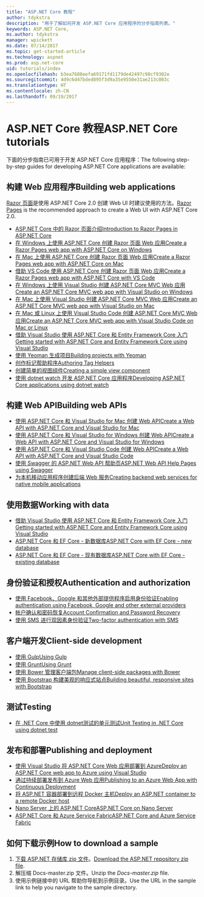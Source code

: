 ```yaml
---
title: "ASP.NET Core 教程"
author: tdykstra
description: "用于了解如何开发 ASP.NET Core 应用程序的分步指南列表。"
keywords: ASP.NET Core,
ms.author: tdykstra
manager: wpickett
ms.date: 07/14/2017
ms.topic: get-started-article
ms.technology: aspnet
ms.prod: asp.net-core
uid: tutorials/index
ms.openlocfilehash: b3ea7688eefa69171fd1179de42497c98cf9302e
ms.sourcegitcommit: 4d9c6d47bded895f3d9a35e9550e31ae213c083c
ms.translationtype: HT
ms.contentlocale: zh-CN
ms.lasthandoff: 09/19/2017
---
```

# <a name="aspnet-core-tutorials"></a><span data-ttu-id="30080-104">ASP.NET Core 教程</span><span class="sxs-lookup"><span data-stu-id="30080-104">ASP.NET Core tutorials</span></span>

<span data-ttu-id="30080-105">下面的分步指南已可用于开发 ASP.NET Core 应用程序：</span><span class="sxs-lookup"><span data-stu-id="30080-105">The following step-by-step guides for developing ASP.NET Core applications are available:</span></span>

## <a name="building-web-applications"></a><span data-ttu-id="30080-106">构建 Web 应用程序</span><span class="sxs-lookup"><span data-stu-id="30080-106">Building web applications</span></span>

<span data-ttu-id="30080-107">[Razor 页面](xref:mvc/razor-pages/index)是使用 ASP.NET Core 2.0 创建 Web UI 时建议使用的方法。</span><span class="sxs-lookup"><span data-stu-id="30080-107">[Razor Pages](xref:mvc/razor-pages/index) is the recommended approach to create a Web UI with ASP.NET Core 2.0.</span></span>

* [<span data-ttu-id="30080-108">ASP.NET Core 中的 Razor 页面介绍</span><span class="sxs-lookup"><span data-stu-id="30080-108">Introduction to Razor Pages in ASP.NET Core</span></span>](xref:mvc/razor-pages/index)
* [<span data-ttu-id="30080-109">在 Windows 上使用 ASP.NET Core 创建 Razor 页面 Web 应用</span><span class="sxs-lookup"><span data-stu-id="30080-109">Create a Razor Pages web app with ASP.NET Core on Windows</span></span>](xref:tutorials/razor-pages/index)
* [<span data-ttu-id="30080-110">在 Mac 上使用 ASP.NET Core 创建 Razor 页面 Web 应用</span><span class="sxs-lookup"><span data-stu-id="30080-110">Create a Razor Pages web app with ASP.NET Core on Mac</span></span>](xref:tutorials/razor-pages-mac/index)  
* [<span data-ttu-id="30080-111">借助 VS Code 使用 ASP.NET Core 创建 Razor 页面 Web 应用</span><span class="sxs-lookup"><span data-stu-id="30080-111">Create a Razor Pages web app with ASP.NET Core with VS Code</span></span>](xref:tutorials/razor-pages-vsc/index) 
* [<span data-ttu-id="30080-112">在 Windows 上使用 Visual Studio 创建 ASP.NET Core MVC Web 应用</span><span class="sxs-lookup"><span data-stu-id="30080-112">Create an ASP.NET Core MVC web app with Visual Studio on Windows</span></span>](first-mvc-app/index.md)
* [<span data-ttu-id="30080-113">在 Mac 上使用 Visual Studio 创建 ASP.NET Core MVC Web 应用</span><span class="sxs-lookup"><span data-stu-id="30080-113">Create an ASP.NET Core MVC web app with Visual Studio on Mac</span></span>](first-mvc-app-mac/index.md)
* [<span data-ttu-id="30080-114">在 Mac 或 Linux 上使用 Visual Studio Code 创建 ASP.NET Core MVC Web 应用</span><span class="sxs-lookup"><span data-stu-id="30080-114">Create an ASP.NET Core MVC web app with Visual Studio Code on Mac or Linux </span></span>](first-mvc-app-xplat/index.md)
* [<span data-ttu-id="30080-115">借助 Visual Studio 使用 ASP.NET Core 和 Entity Framework Core 入门</span><span class="sxs-lookup"><span data-stu-id="30080-115">Getting started with ASP.NET Core and Entity Framework Core using Visual Studio</span></span>](../data/ef-mvc/index.md)
* [<span data-ttu-id="30080-116">使用 Yeoman 生成项目</span><span class="sxs-lookup"><span data-stu-id="30080-116">Building projects with Yeoman</span></span>](../client-side/yeoman.md)
* [<span data-ttu-id="30080-117">创作标记帮助程序</span><span class="sxs-lookup"><span data-stu-id="30080-117">Authoring Tag Helpers</span></span>](../mvc/views/tag-helpers/authoring.md)
* [<span data-ttu-id="30080-118">创建简单的视图组件</span><span class="sxs-lookup"><span data-stu-id="30080-118">Creating a simple view component</span></span>](../mvc/views/view-components.md#walkthrough-creating-a-simple-view-component)
* [<span data-ttu-id="30080-119">使用 dotnet watch 开发 ASP.NET Core 应用程序</span><span class="sxs-lookup"><span data-stu-id="30080-119">Developing ASP.NET Core applications using dotnet watch</span></span>](dotnet-watch.md)

## <a name="building-web-apis"></a><span data-ttu-id="30080-120">构建 Web API</span><span class="sxs-lookup"><span data-stu-id="30080-120">Building web APIs</span></span>
* [<span data-ttu-id="30080-121">使用 ASP.NET Core 和 Visual Studio for Mac 创建 Web API</span><span class="sxs-lookup"><span data-stu-id="30080-121">Create a Web API with ASP.NET Core and Visual Studio for Mac</span></span>](xref:tutorials/first-web-api-mac)
* [<span data-ttu-id="30080-122">使用 ASP.NET Core 和 Visual Studio for Windows 创建 Web API</span><span class="sxs-lookup"><span data-stu-id="30080-122">Create a Web API with ASP.NET Core and Visual Studio for Windows</span></span>](first-web-api.md)
* [<span data-ttu-id="30080-123">使用 ASP.NET Core 和 Visual Studio Code 创建 Web API</span><span class="sxs-lookup"><span data-stu-id="30080-123">Create a Web API with ASP.NET Core and Visual Studio Code</span></span>](web-api-vsc.md)
* [<span data-ttu-id="30080-124">使用 Swagger 的 ASP.NET Web API 帮助页</span><span class="sxs-lookup"><span data-stu-id="30080-124">ASP.NET Web API Help Pages using Swagger</span></span>](web-api-help-pages-using-swagger.md)
* [<span data-ttu-id="30080-125">为本机移动应用程序创建后端 Web 服务</span><span class="sxs-lookup"><span data-stu-id="30080-125">Creating backend web services for native mobile applications</span></span>](../mobile/native-mobile-backend.md)

## <a name="working-with-data"></a><span data-ttu-id="30080-126">使用数据</span><span class="sxs-lookup"><span data-stu-id="30080-126">Working with data</span></span>
* [<span data-ttu-id="30080-127">借助 Visual Studio 使用 ASP.NET Core 和 Entity Framework Core 入门</span><span class="sxs-lookup"><span data-stu-id="30080-127">Getting started with ASP.NET Core and Entity Framework Core using Visual Studio</span></span>](../data/ef-mvc/index.md)
* [<span data-ttu-id="30080-128">ASP.NET Core 和 EF Core - 新数据库</span><span class="sxs-lookup"><span data-stu-id="30080-128">ASP.NET Core with EF Core - new database</span></span>](https://docs.microsoft.com/ef/core/get-started/aspnetcore/new-db)
* [<span data-ttu-id="30080-129">ASP.NET Core 和 EF Core - 现有数据库</span><span class="sxs-lookup"><span data-stu-id="30080-129">ASP.NET Core with EF Core - existing database</span></span>](https://docs.microsoft.com/ef/core/get-started/aspnetcore/existing-db)

## <a name="authentication-and-authorization"></a><span data-ttu-id="30080-130">身份验证和授权</span><span class="sxs-lookup"><span data-stu-id="30080-130">Authentication and authorization</span></span>
* [<span data-ttu-id="30080-131">使用 Facebook、Google 和其他外部提供程序启用身份验证</span><span class="sxs-lookup"><span data-stu-id="30080-131">Enabling authentication using Facebook, Google and other external providers</span></span>](../security/authentication/social/index.md)
* [<span data-ttu-id="30080-132">帐户确认和密码恢复</span><span class="sxs-lookup"><span data-stu-id="30080-132">Account Confirmation and Password Recovery</span></span>](../security/authentication/accconfirm.md)
* [<span data-ttu-id="30080-133">使用 SMS 进行双因素身份验证</span><span class="sxs-lookup"><span data-stu-id="30080-133">Two-factor authentication with SMS</span></span>](../security/authentication/2fa.md)

## <a name="client-side-development"></a><span data-ttu-id="30080-134">客户端开发</span><span class="sxs-lookup"><span data-stu-id="30080-134">Client-side development</span></span>
* [<span data-ttu-id="30080-135">使用 Gulp</span><span class="sxs-lookup"><span data-stu-id="30080-135">Using Gulp</span></span>](../client-side/using-gulp.md)
* [<span data-ttu-id="30080-136">使用 Grunt</span><span class="sxs-lookup"><span data-stu-id="30080-136">Using Grunt</span></span>](../client-side/using-grunt.md)
* [<span data-ttu-id="30080-137">使用 Bower 管理客户端包</span><span class="sxs-lookup"><span data-stu-id="30080-137">Manage client-side packages with Bower</span></span>](../client-side/bower.md)
* [<span data-ttu-id="30080-138">使用 Bootstrap 构建美观的响应式站点</span><span class="sxs-lookup"><span data-stu-id="30080-138">Building beautiful, responsive sites with Bootstrap</span></span>](../client-side/bootstrap.md)

## <a name="testing"></a><span data-ttu-id="30080-139">测试</span><span class="sxs-lookup"><span data-stu-id="30080-139">Testing</span></span>
* [<span data-ttu-id="30080-140">在 .NET Core 中使用 dotnet测试的单元测试</span><span class="sxs-lookup"><span data-stu-id="30080-140">Unit Testing in .NET Core using dotnet test</span></span>](https://docs.microsoft.com/dotnet/articles/core/testing/unit-testing-with-dotnet-test)

## <a name="publishing-and-deployment"></a><span data-ttu-id="30080-141">发布和部署</span><span class="sxs-lookup"><span data-stu-id="30080-141">Publishing and deployment</span></span>
* [<span data-ttu-id="30080-142">使用 Visual Studio 将 ASP.NET Core Web 应用部署到 Azure</span><span class="sxs-lookup"><span data-stu-id="30080-142">Deploy an ASP.NET Core web app to Azure using Visual Studio</span></span>](publish-to-azure-webapp-using-vs.md)
* [<span data-ttu-id="30080-143">通过持续部署发布到 Azure Web 应用</span><span class="sxs-lookup"><span data-stu-id="30080-143">Publishing to an Azure Web App with Continuous Deployment</span></span>](../publishing/azure-continuous-deployment.md)
* [<span data-ttu-id="30080-144">将 ASP.NET 容器部署到远程 Docker 主机</span><span class="sxs-lookup"><span data-stu-id="30080-144">Deploy an ASP.NET container to a remote Docker host</span></span>](https://docs.microsoft.com/azure/vs-azure-tools-docker-hosting-web-apps-in-docker)
* [<span data-ttu-id="30080-145">Nano Server 上的 ASP.NET Core</span><span class="sxs-lookup"><span data-stu-id="30080-145">ASP.NET Core on Nano Server</span></span>](nano-server.md)
* [<span data-ttu-id="30080-146">ASP.NET Core 和 Azure Service Fabric</span><span class="sxs-lookup"><span data-stu-id="30080-146">ASP.NET Core and Azure Service Fabric</span></span>](https://docs.microsoft.com/azure/service-fabric/service-fabric-add-a-web-frontend)

<a name="download"></a> 
## <a name="how-to-download-a-sample"></a><span data-ttu-id="30080-147">如何下载示例</span><span class="sxs-lookup"><span data-stu-id="30080-147">How to download a sample</span></span>
1. <span data-ttu-id="30080-148">[下载 ASP.NET 存储库 zip 文件](https://codeload.github.com/aspnet/Docs/zip/master)。</span><span class="sxs-lookup"><span data-stu-id="30080-148">[Download the ASP.NET repository zip file](https://codeload.github.com/aspnet/Docs/zip/master).</span></span>
1. <span data-ttu-id="30080-149">解压缩 Docs-master.zip 文件。</span><span class="sxs-lookup"><span data-stu-id="30080-149">Unzip the *Docs-master.zip* file.</span></span>
1. <span data-ttu-id="30080-150">使用示例链接中的 URL 帮助你导航到示例目录。</span><span class="sxs-lookup"><span data-stu-id="30080-150">Use the URL in the sample link to help you navigate to the sample directory.</span></span> 
